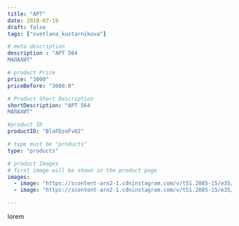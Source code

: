 ```yaml
---
title: "АРТ"
date: 2018-07-19
draft: false
tags: ["svetlana_kustarnikova"]

# meta description
description : "АРТ 564
МАЛАХИТ"

# product Price
price: "3000"
priceBefore: "3600.0"

# Product Short Description
shortDescription: "АРТ 564
МАЛАХИТ"

#product ID
productID: "BlaFDzoFvO2"

# type must be "products"
type: "products"

# product Images
# first image will be shown in the product page
images:
  - image: "https://scontent-arn2-1.cdninstagram.com/v/t51.2885-15/e35/36823803_733511520314002_6758482725063098368_n.jpg?_nc_ht=scontent-arn2-1.cdninstagram.com&_nc_cat=110&_nc_ohc=V8wimg9QO8kAX8tQk6X&se=7&tp=1&oh=8b03637332d0b73a1def4c5f223b2062&oe=605FD15A&ig_cache_key=MTgyNjc5NDcwMzA0NDE4MDQ1Mg%3D%3D.2"
  - image: "https://scontent-arn2-1.cdninstagram.com/v/t51.2885-15/e35/36752633_514874065635075_5704556157884956672_n.jpg?_nc_ht=scontent-arn2-1.cdninstagram.com&_nc_cat=103&_nc_ohc=HgFlVSlji0oAX-zRQXy&se=7&tp=1&oh=ae790f0f1c6b2bd49fdadfbc4e8af708&oe=605EDE3F&ig_cache_key=MTgyNjc5NDcxNzI2MjgwNjgyNw%3D%3D.2"

---
```

lorem
